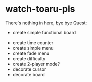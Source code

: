 # watch-toaru-pls
There's nothing in here, bye bye
Quest:
+ create simple functional board
- create time counter
- create simple menu
- create fade menu
- create difficulty
- create 2-player mode?
- decorate cursor
- decorate board